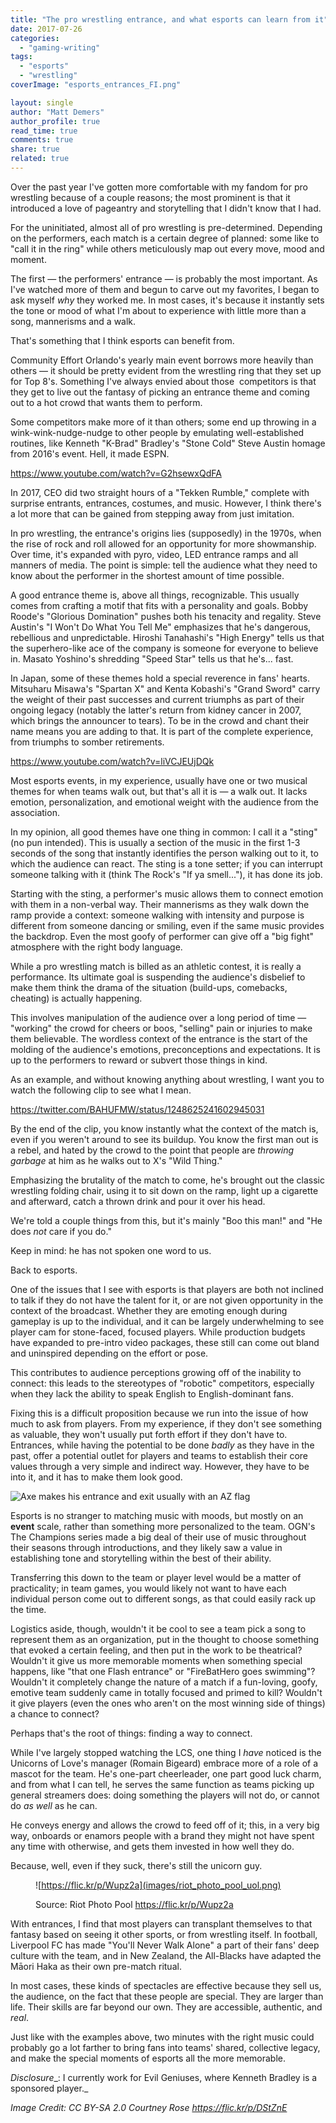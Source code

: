 ```yaml
---
title: "The pro wrestling entrance, and what esports can learn from it"
date: 2017-07-26
categories: 
  - "gaming-writing"
tags: 
  - "esports"
  - "wrestling"
coverImage: "esports_entrances_FI.png"

layout: single
author: "Matt Demers"
author_profile: true
read_time: true
comments: true
share: true
related: true
---
```


Over the past year I've gotten more comfortable with my fandom for pro wrestling because of a couple reasons; the most prominent is that it introduced a love of pageantry and storytelling that I didn't know that I had.

For the uninitiated, almost all of pro wrestling is pre-determined. Depending on the performers, each match is a certain degree of planned: some like to "call it in the ring" while others meticulously map out every move, mood and moment.

<!--more-->

The first — the performers' entrance — is probably the most important. As I've watched more of them and begun to carve out my favorites, I began to ask myself _why_ they worked me. In most cases, it's because it instantly sets the tone or mood of what I'm about to experience with little more than a song, mannerisms and a walk.

That's something that I think esports can benefit from.

Community Effort Orlando's yearly main event borrows more heavily than others — it should be pretty evident from the wrestling ring that they set up for Top 8's. Something I've always envied about those  competitors is that they get to live out the fantasy of picking an entrance theme and coming out to a hot crowd that wants them to perform.

Some competitors make more of it than others; some end up throwing in a wink-wink-nudge-nudge to other people by emulating well-established routines, like Kenneth "K-Brad" Bradley's "Stone Cold" Steve Austin homage from 2016's event. Hell, it made ESPN.

https://www.youtube.com/watch?v=G2hsewxQdFA

In 2017, CEO did two straight hours of a "Tekken Rumble," complete with surprise entrants, entrances, costumes, and music. However, I think there's a lot more that can be gained from stepping away from just imitation.

In pro wrestling, the entrance's origins lies (supposedly) in the 1970s, when the rise of rock and roll allowed for an opportunity for more showmanship. Over time, it's expanded with pyro, video, LED entrance ramps and all manners of media. The point is simple: tell the audience what they need to know about the performer in the shortest amount of time possible.

A good entrance theme is, above all things, recognizable. This usually comes from crafting a motif that fits with a personality and goals. Bobby Roode's "Glorious Domination" pushes both his tenacity and regality. Steve Austin's "I Won't Do What You Tell Me" emphasizes that he's dangerous, rebellious and unpredictable. Hiroshi Tanahashi's "High Energy" tells us that the superhero-like ace of the company is someone for everyone to believe in. Masato Yoshino's shredding "Speed Star" tells us that he's... fast.

In Japan, some of these themes hold a special reverence in fans' hearts. Mitsuharu Misawa's "Spartan X" and Kenta Kobashi's "Grand Sword" carry the weight of their past successes and current triumphs as part of their ongoing legacy (notably the latter's return from kidney cancer in 2007, which brings the announcer to tears). To be in the crowd and chant their name means you are adding to that. It is part of the complete experience, from triumphs to somber retirements.

https://www.youtube.com/watch?v=liVCJEUjDQk

Most esports events, in my experience, usually have one or two musical themes for when teams walk out, but that's all it is — a walk out. It lacks emotion, personalization, and emotional weight with the audience from the association.

In my opinion, all good themes have one thing in common: I call it a "sting" (no pun intended). This is usually a section of the music in the first 1-3 seconds of the song that instantly identifies the person walking out to it, to which the audience can react. The sting is a tone setter; if you can interrupt someone talking with it (think The Rock's "If ya smell..."), it has done its job.

Starting with the sting, a performer's music allows them to connect emotion with them in a non-verbal way. Their mannerisms as they walk down the ramp provide a context: someone walking with intensity and purpose is different from someone dancing or smiling, even if the same music provides the backdrop. Even the most goofy of performer can give off a "big fight" atmosphere with the right body language.

While a pro wrestling match is billed as an athletic contest, it is really a performance. Its ultimate goal is suspending the audience's disbelief to make them think the drama of the situation (build-ups, comebacks, cheating) is actually happening.

This involves manipulation of the audience over a long period of time — "working" the crowd for cheers or boos, "selling" pain or injuries to make them believable. The wordless context of the entrance is the start of the molding of the audience's emotions, preconceptions and expectations. It is up to the performers to reward or subvert those things in kind.

As an example, and without knowing anything about wrestling, I want you to watch the following clip to see what I mean.

https://twitter.com/BAHUFMW/status/1248625241602945031

By the end of the clip, you know instantly what the context of the match is, even if you weren't around to see its buildup. You know the first man out is a rebel, and hated by the crowd to the point that people are _throwing garbage_ at him as he walks out to X's "Wild Thing."

Emphasizing the brutality of the match to come, he's brought out the classic wrestling folding chair, using it to sit down on the ramp, light up a cigarette and afterward, catch a thrown drink and pour it over his head.

We're told a couple things from this, but it's mainly "Boo this man!" and "He does _not_ care if you do."

Keep in mind: he has not spoken one word to us.

Back to esports.

One of the issues that I see with esports is that players are both not inclined to talk if they do not have the talent for it, or are not given opportunity in the context of the broadcast. Whether they are emoting enough during gameplay is up to the individual, and it can be largely underwhelming to see player cam for stone-faced, focused players. While production budgets have expanded to pre-intro video packages, these still can come out bland and uninspired depending on the effort or pose.

This contributes to audience perceptions growing off of the inability to connect: this leads to the stereotypes of "robotic" competitors, especially when they lack the ability to speak English to English-dominant fans.

Fixing this is a difficult proposition because we run into the issue of how much to ask from players. From my experience, if they don't see something as valuable, they won't usually put forth effort if they don't have to. Entrances, while having the potential to be done _badly_ as they have in the past, offer a potential outlet for players and teams to establish their core values through a very simple and indirect way. However, they have to be into it, and it has to make them look good.

![Axe makes his entrance and exit usually with an AZ flag](images/axe_exit_evo2014_matt_Demers.png)

Esports is no stranger to matching music with moods, but mostly on an **event** scale, rather than something more personalized to the team. OGN's The Champions series made a big deal of their use of music throughout their seasons through introductions, and they likely saw a value in establishing tone and storytelling within the best of their ability.

Transferring this down to the team or player level would be a matter of practicality; in team games, you would likely not want to have each individual person come out to different songs, as that could easily rack up the time.

Logistics aside, though, wouldn't it be cool to see a team pick a song to represent them as an organization, put in the thought to choose something that evoked a certain feeling, and then put in the work to be theatrical? Wouldn't it give us more memorable moments when something special happens, like "that one Flash entrance" or "FireBatHero goes swimming"? Wouldn't it completely change the nature of a match if a fun-loving, goofy, emotive team suddenly came in totally focused and primed to kill? Wouldn't it give players (even the ones who aren't on the most winning side of things) a chance to connect?

Perhaps that's the root of things: finding a way to connect.

While I've largely stopped watching the LCS, one thing I _have_ noticed is the Unicorns of Love's manager (Romain Bigeard) embrace more of a role of a mascot for the team. He's one-part cheerleader, one part good luck charm, and from what I can tell, he serves the same function as teams picking up general streamers does: doing something the players will not do, or cannot do _as well_ as he can.

He conveys energy and allows the crowd to feed off of it; this, in a very big way, onboards or enamors people with a brand they might not have spent any time with otherwise, and gets them invested in how well they do.

Because, well, even if they suck, there's still the unicorn guy.

<figure>

![https://flic.kr/p/Wupz2a](images/riot_photo_pool_uol.png)

<figcaption>

Source: Riot Photo Pool https://flic.kr/p/Wupz2a

</figcaption>

</figure>

With entrances, I find that most players can transplant themselves to that fantasy based on seeing it other sports, or from wrestling itself. In football, Liverpool FC has made "You'll Never Walk Alone" a part of their fans' deep culture with the team, and in New Zealand, the All-Blacks have adapted the Māori Haka as their own pre-match ritual.

In most cases, these kinds of spectacles are effective because they sell us, the audience, on the fact that these people are special. They are larger than life. Their skills are far beyond our own. They are accessible, authentic, and _real_.

Just like with the examples above, two minutes with the right music could probably go a lot farther to bring fans into teams' shared, collective legacy, and make the special moments of esports all the more memorable.

_Disclosure__: I currently work for Evil Geniuses, where Kenneth Bradley is a sponsored player._

_Image Credit: CC BY-SA 2.0 Courtney Rose https://flic.kr/p/DStZnE_
